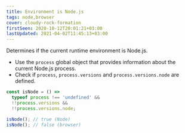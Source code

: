```yaml
---
title: Environment is Node.js
tags: node,browser
cover: cloudy-rock-formation
firstSeen: 2020-10-12T20:01:21+03:00
lastUpdated: 2021-04-02T11:45:13+03:00
---
```


Determines if the current runtime environment is Node.js.

- Use the `process` global object that provides information about the current Node.js process.
- Check if `process`, `process.versions` and `process.versions.node` are defined.

```js
const isNode = () =>
  typeof process !== 'undefined' &&
  !!process.versions &&
  !!process.versions.node;
```

```js
isNode(); // true (Node)
isNode(); // false (browser)
```
